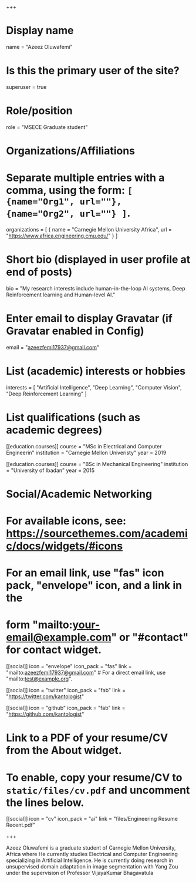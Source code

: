 +++
# Display name
name = "Azeez Oluwafemi"

# Is this the primary user of the site?
superuser = true

# Role/position
role = "MSECE Graduate student"

# Organizations/Affiliations
#   Separate multiple entries with a comma, using the form: `[ {name="Org1", url=""}, {name="Org2", url=""} ]`.
organizations = [ { name = "Carnegie Mellon University Africa", url = "https://www.africa.engineering.cmu.edu/" } ]

# Short bio (displayed in user profile at end of posts)
bio = "My research interests include human-in-the-loop AI systems, Deep Reinforcement learning and Human-level AI."

# Enter email to display Gravatar (if Gravatar enabled in Config)
email = "azeezfemi17937@gmail.com"

# List (academic) interests or hobbies
interests = [
  "Artificial Intelligence",
  "Deep Learning",
  "Computer Vision",
  "Deep Reinforcement Learning"
]

# List qualifications (such as academic degrees)
[[education.courses]]
  course = "MSc in Electrical and Computer Engineerin"
  institution = "Carnegie Mellon Univeristy"
  year = 2019
  
[[education.courses]]
  course = "BSc in Mechanical Engineering"
  institution = "University of Ibadan"
  year = 2015

# Social/Academic Networking
# For available icons, see: https://sourcethemes.com/academic/docs/widgets/#icons
#   For an email link, use "fas" icon pack, "envelope" icon, and a link in the
#   form "mailto:your-email@example.com" or "#contact" for contact widget.

[[social]]
  icon = "envelope"
  icon_pack = "fas"
  link = "mailto:azeezfemi17937@gmail.com"  # For a direct email link, use "mailto:test@example.org".

[[social]]
  icon = "twitter"
  icon_pack = "fab"
  link = "https://twitter.com/kantologist"


[[social]]
  icon = "github"
  icon_pack = "fab"
  link = "https://github.com/kantologist"

# Link to a PDF of your resume/CV from the About widget.
# To enable, copy your resume/CV to `static/files/cv.pdf` and uncomment the lines below.
 [[social]]
   icon = "cv"
   icon_pack = "ai"
   link = "files/Engineering Resume Recent.pdf"

+++

Azeez Oluwafemi is a graduate student of Carnegie Mellon University, Africa where He currently studies Electrical and Computer Engineering specializing in Artificial Intelligence. He is currently doing research in unsupervised domain adaptation in image segmentation with Yang Zou under the supervision of Professor VijayaKumar Bhagavatula 
